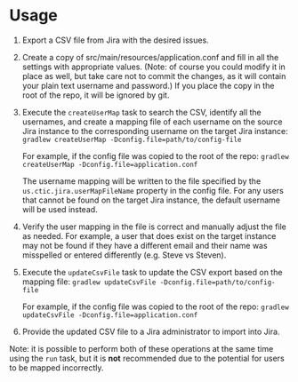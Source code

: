 # Usage

1. Export a CSV file from Jira with the desired issues.

2. Create a copy of src/main/resources/application.conf and fill in all the settings with appropriate values.
   (Note: of course you could modify it in place as well, but take care not to commit the changes, as it will contain
   your plain text username and password.) If you place the copy in the root of the repo, it will be ignored by git.

3. Execute the `createUserMap` task to search the CSV, identify all the usernames, and create a mapping file of each
   username on the source Jira instance to the corresponding username on the target Jira instance:
   `gradlew createUserMap -Dconfig.file=path/to/config-file`

   For example, if the config file was copied to the root of the repo:
   `gradlew createUserMap -Dconfig.file=application.conf`

   The username mapping will be written to the file specified by the `us.ctic.jira.userMapFileName` property in the
   config file. For any users that cannot be found on the target Jira instance, the default username will be used
   instead.

4. Verify the user mapping in the file is correct and manually adjust the file as needed. For example, a user that does
   exist on the target instance may not be found if they have a different email and their name was misspelled or entered
   differently (e.g. Steve vs Steven).

5. Execute the `updateCsvFile` task to update the CSV export based on the mapping file:
   `gradlew updateCsvFile -Dconfig.file=path/to/config-file`

   For example, if the config file was copied to the root of the repo:
   `gradlew updateCsvFile -Dconfig.file=application.conf`

6. Provide the updated CSV file to a Jira administrator to import into Jira.

Note: it is possible to perform both of these operations at the same time using the `run` task, but it is **not**
recommended due to the potential for users to be mapped incorrectly.